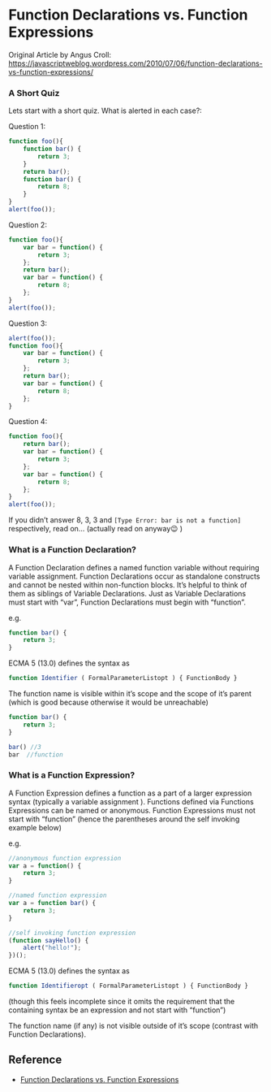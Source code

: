 # Function Declarations vs. Function Expressions

Original Article by Angus Croll: https://javascriptweblog.wordpress.com/2010/07/06/function-declarations-vs-function-expressions/

### A Short Quiz
Lets start with a short quiz. What is alerted in each case?:

Question 1:

```javascript
function foo(){
    function bar() {
        return 3;
    }
    return bar();
    function bar() {
        return 8;
    }
}
alert(foo());
```

Question 2:

```javascript
function foo(){
    var bar = function() {
        return 3;
    };
    return bar();
    var bar = function() {
        return 8;
    };
}
alert(foo());
```

Question 3:

```javascript
alert(foo());
function foo(){
    var bar = function() {
        return 3;
    };
    return bar();
    var bar = function() {
        return 8;
    };
}
```

Question 4:

```javascript
function foo(){
    return bar();
    var bar = function() {
        return 3;
    };
    var bar = function() {
        return 8;
    };
}
alert(foo());
```

If you didn’t answer 8, 3, 3 and `[Type Error: bar is not a function]` respectively, read on… (actually read on anyway😉 )

### What is a Function Declaration?

A Function Declaration defines a named function variable without requiring variable assignment. Function Declarations occur as standalone constructs and cannot be nested within non-function blocks. It’s helpful to think of them as siblings of Variable Declarations. Just as Variable Declarations must start with “var”, Function Declarations must begin with “function”.

e.g.
```javascript
function bar() {
    return 3;
}
```

ECMA 5 (13.0) defines the syntax as

```javascript
function Identifier ( FormalParameterListopt ) { FunctionBody }
```
The function name is visible within it’s scope and the scope of it’s parent (which is good because otherwise it would be unreachable)

```javascript
function bar() {
    return 3;
}

bar() //3
bar  //function
```

### What is a Function Expression?

A Function Expression defines a function as a part of a larger expression syntax (typically a variable assignment ). Functions defined via Functions Expressions can be named or anonymous. Function Expressions must not start with “function” (hence the parentheses around the self invoking example below)

e.g.

```javascript
//anonymous function expression
var a = function() {
    return 3;
}

//named function expression
var a = function bar() {
    return 3;
}

//self invoking function expression
(function sayHello() {
    alert("hello!");
})();

```

ECMA 5 (13.0) defines the syntax as
```javascript
function Identifieropt ( FormalParameterListopt ) { FunctionBody }
```
(though this feels incomplete since it omits the requirement that the containing syntax be an expression and not start with “function”)

The function name (if any) is not visible outside of it’s scope (contrast with Function Declarations).

## Reference
- [Function Declarations vs. Function Expressions](https://javascriptweblog.wordpress.com/2010/07/06/function-declarations-vs-function-expressions/)
